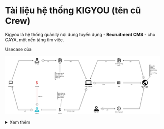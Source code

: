 # Tài liệu hệ thống KIGYOU (tên cũ Crew)





Kigyou là hệ thống quản lý nội dung tuyển dụng - **Recruitment CMS** - cho GAYA, một nền tảng tìm việc. 

Usecase của 

![](_assets/dang_tuyen_tren_crew.svg)


<details> 
	<summary>Xem thêm</summary> 
	<div class="image-container"> 
		<img src="_assets/dang_tuyen_tren_crew_annimated.svg" alt="Dang Tuyen Tren Crew" style="width: 100%;"> 
	</div> 
</details>



